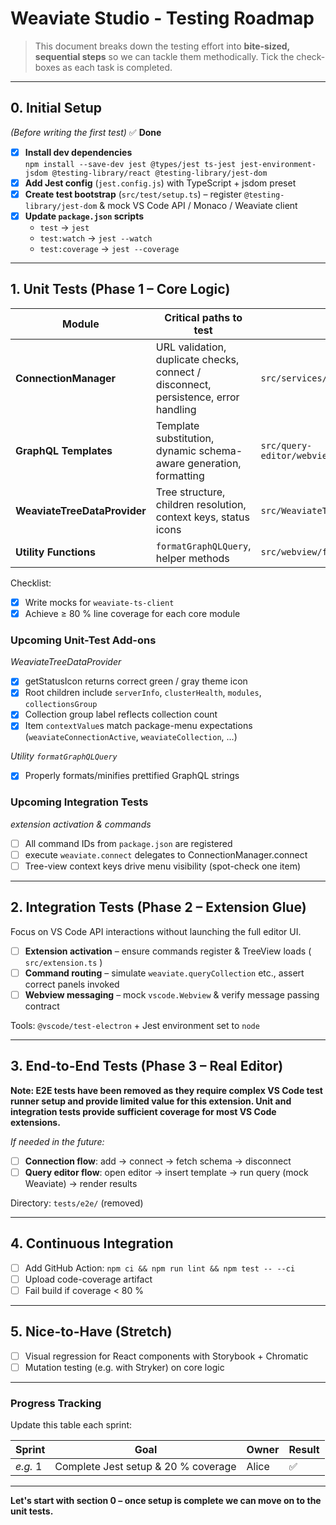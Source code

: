 # Weaviate Studio ‑ Testing Roadmap

> This document breaks down the testing effort into **bite-sized, sequential steps** so we can tackle them methodically.  Tick the check-boxes as each task is completed.

---

## 0. Initial Setup  
*(Before writing the first test)* ✅ **Done**

- [x] **Install dev dependencies**  
  `npm install --save-dev jest @types/jest ts-jest jest-environment-jsdom @testing-library/react @testing-library/jest-dom`
- [x] **Add Jest config** (`jest.config.js`) with TypeScript + jsdom preset
- [x] **Create test bootstrap** (`src/test/setup.ts`) – register `@testing-library/jest-dom` & mock VS Code API / Monaco / Weaviate client
- [x] **Update `package.json` scripts**  
  - `test` → `jest`  
  - `test:watch` → `jest --watch`  
  - `test:coverage` → `jest --coverage`

---

## 1. Unit Tests (Phase 1 – Core Logic)

| Module | Critical paths to test | File | Status |
| ------ | ---------------------- | ---- | ------ |
| **ConnectionManager** | URL validation, duplicate checks, connect / disconnect, persistence, error handling | `src/services/ConnectionManager.ts` | ✅ |
| **GraphQL Templates** | Template substitution, dynamic schema-aware generation, formatting | `src/query-editor/webview/graphqlTemplates.ts` | ✅ |
| **WeaviateTreeDataProvider** | Tree structure, children resolution, context keys, status icons | `src/WeaviateTreeDataProvider.ts` | ✅ |
| **Utility Functions** | `formatGraphQLQuery`, helper methods | `src/webview/formatGraphQL.ts` | ✅ |

Checklist:
- [x] Write mocks for `weaviate-ts-client`
- [x] Achieve ≥ 80 % line coverage for each core module

### Upcoming Unit-Test Add-ons

*WeaviateTreeDataProvider*
  - [x] getStatusIcon returns correct green / gray theme icon
  - [x] Root children include `serverInfo`, `clusterHealth`, `modules`, `collectionsGroup`
  - [x] Collection group label reflects collection count
  - [x] Item `contextValue`s match package-menu expectations (`weaviateConnectionActive`, `weaviateCollection`, …)

*Utility `formatGraphQLQuery`*
  - [x] Properly formats/minifies prettified GraphQL strings

### Upcoming Integration Tests

*extension activation & commands*
  - [ ] All command IDs from `package.json` are registered
  - [ ] execute `weaviate.connect` delegates to ConnectionManager.connect
  - [ ] Tree-view context keys drive menu visibility (spot-check one item)

---

## 2. Integration Tests (Phase 2 – Extension Glue)

Focus on VS Code API interactions without launching the full editor UI.

- [ ] **Extension activation** – ensure commands register & TreeView loads ( `src/extension.ts` )
- [ ] **Command routing** – simulate `weaviate.queryCollection` etc., assert correct panels invoked
- [ ] **Webview messaging** – mock `vscode.Webview` & verify message passing contract

Tools: `@vscode/test-electron` + Jest environment set to `node`

---

## 3. End-to-End Tests (Phase 3 – Real Editor)

**Note: E2E tests have been removed as they require complex VS Code test runner setup and provide limited value for this extension. Unit and integration tests provide sufficient coverage for most VS Code extensions.**

*If needed in the future:*
- [ ] **Connection flow**: add → connect → fetch schema → disconnect
- [ ] **Query editor flow**: open editor → insert template → run query (mock Weaviate) → render results

Directory: `tests/e2e/` (removed)

---

## 4. Continuous Integration

- [ ] Add GitHub Action: `npm ci && npm run lint && npm test -- --ci`
- [ ] Upload code-coverage artifact
- [ ] Fail build if coverage < 80 %

---

## 5. Nice-to-Have (Stretch)

- [ ] Visual regression for React components with Storybook + Chromatic
- [ ] Mutation testing (e.g. with Stryker) on core logic

---

### Progress Tracking
Update this table each sprint:

| Sprint | Goal | Owner | Result |
| ------ | ---- | ----- | ------ |
| _e.g._ 1 | Complete Jest setup & 20 % coverage | Alice |  ✅ |

---

**Let's start with section 0 – once setup is complete we can move on to the unit tests.** 